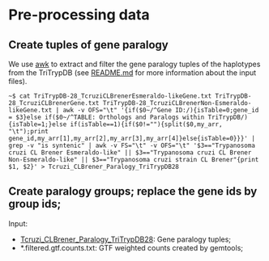 # Pre-processing data

## Create tuples of gene paralogy

We use [awk](https://en.wikipedia.org/wiki/AWK) to extract and filter the gene paralogy tuples of the haplotypes from the TriTrypDB (see [README.md](https://github.com/vitorlimac2/paralogQuantY/blob/master/README.md) for more information about the input files).
```
~$ cat TriTrypDB-28_TcruziCLBrenerEsmeraldo-likeGene.txt TriTrypDB-28_TcruziCLBrenerGene.txt TriTrypDB-28_TcruziCLBrenerNon-Esmeraldo-likeGene.txt | awk -v OFS="\t" '{if($0~/^Gene ID:/){isTable=0;gene_id = $3}else if($0~/^TABLE: Orthologs and Paralogs within TriTrypDB/){isTable=1;}else if(isTable==1){if($0!=""){split($0,my_arr, "\t");print gene_id,my_arr[1],my_arr[2],my_arr[3],my_arr[4]}else{isTable=0}}}' | grep -v "is syntenic" | awk -v FS="\t" -v OFS="\t" '$3=="Trypanosoma cruzi CL Brener Esmeraldo-like" || $3=="Trypanosoma cruzi CL Brener Non-Esmeraldo-like" || $3=="Trypanosoma cruzi strain CL Brener"{print $1, $2}' > Tcruzi_CLBrener_Paralogy_TriTrypDB28
```
## Create paralogy groups; replace the gene ids by group ids;

Input:
* [Tcruzi_CLBrener_Paralogy_TriTrypDB28](https://github.com/vitorlimac2/paralogQuantY/tree/master/metafiles): Gene paralogy tuples;
* \*.filtered.gtf.counts.txt: GTF weighted counts created by gemtools;
